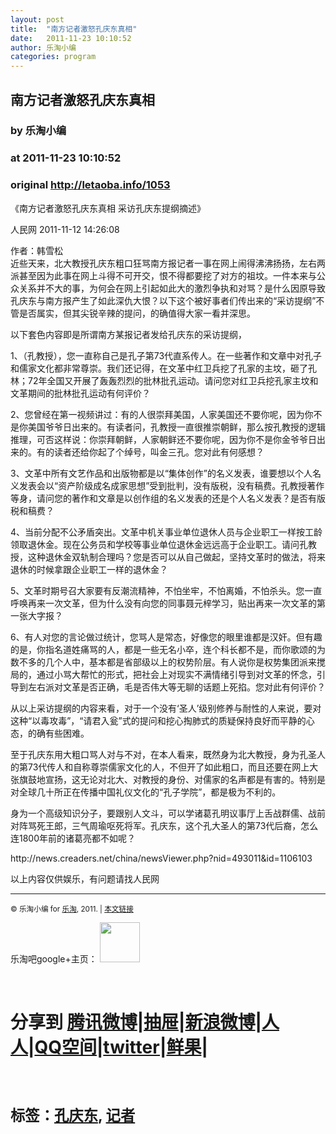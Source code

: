 ```yaml
---
layout: post
title:  "南方记者激怒孔庆东真相"
date:   2011-11-23 10:10:52
author: 乐淘小编
categories: program
---
```


## 南方记者激怒孔庆东真相
### by 乐淘小编
### at 2011-11-23 10:10:52
### original <http://letaoba.info/1053>

<p>《南方记者激怒孔庆东真相 采访孔庆东提纲摘述》</p>
<p>人民网    2011-11-12 14:26:08</p>
<p>作者：韩雪松<br>
        近些天来，北大教授孔庆东粗口狂骂南方报记者一事在网上闹得沸沸扬扬，左右两派甚至因为此事在网上斗得不可开交，恨不得都要挖了对方的祖坟。一件本来与公众关系并不大的事，为何会在网上引起如此大的激烈争执和对骂？是什么因原导致孔庆东与南方报产生了如此深仇大恨？以下这个被好事者们传出来的“采访提纲”不管是否属实，但其尖锐辛辣的提问，的确值得大家一看并深思。</p>
<p>        以下套色内容即是所谓南方某报记者发给孔庆东的采访提纲，</p>
<p>         1、（孔教授），您一直称自己是孔子第73代直系传人。在一些著作和文章中对孔子和儒家文化都非常尊崇。我们还记得，在文革中红卫兵挖了孔家的主坟，砸了孔林；72年全国又开展了轰轰烈烈的批林批孔运动。请问您对红卫兵挖孔家主坟和文革期间的批林批孔运动有何评价？</p>
<p>         2、您曾经在第一视频讲过：有的人很崇拜美国，人家美国还不要你呢，因为你不是你美国爷爷日出来的。有读者问，孔教授一直很推崇朝鲜，那么按孔教授的逻辑推理，可否这样说：你崇拜朝鲜，人家朝鲜还不要你呢，因为你不是你金爷爷日出来的。有的读者还给你起了个绰号，叫金三孔。您对此有何感想？</p>
<p>         3、文革中所有文艺作品和出版物都是以“集体创作”的名义发表，谁要想以个人名义发表会以“资产阶级成名成家思想”受到批判，没有版税，没有稿费。孔教授著作等身，请问您的著作和文章是以创作组的名义发表的还是个人名义发表？是否有版税和稿费？</p>
<p>         4、当前分配不公矛盾突出。文革中机关事业单位退休人员与企业职工一样按工龄领取退休金。现在公务员和学校等事业单位退休金远远高于企业职工。请问孔教授，这种退休金双轨制合理吗？您是否可以从自己做起，坚持文革时的做法，将来退休的时候拿跟企业职工一样的退休金？</p>
<p>         5、文革时期号召大家要有反潮流精神，不怕坐牢，不怕离婚，不怕杀头。您一直呼唤再来一次文革，但为什么没有向您的同事聂元梓学习，贴出再来一次文革的第一张大字报？</p>
<p>         6、有人对您的言论做过统计，您骂人是常态，好像您的眼里谁都是汉奸。但有趣的是，你指名道姓痛骂的人，都是一些无名小卒，连个科长都不是，而你歌颂的为数不多的几个人中，基本都是省部级以上的权势阶层。有人说你是权势集团派来搅局的，通过小骂大帮忙的形式，把社会上对现实不满情绪引导到对文革的怀念，引导到左右派对文革是否正确，毛是否伟大等无聊的话题上死掐。您对此有何评价？</p>
<p>        从以上采访提纲的内容来看，对于一个没有‘圣人’级别修养与耐性的人来说，要对这种“以毒攻毒”，“请君入瓮”式的提问和挖心掏肺式的质疑保持良好而平静的心态，的确有些困难。</p>
<p>        至于孔庆东用大粗口骂人对与不对，在本人看来，既然身为北大教授，身为孔圣人的第73代传人和自称尊崇儒家文化的人，不但开了如此粗口，而且还要在网上大张旗鼓地宣扬，这无论对北大、对教授的身份、对儒家的名声都是有害的。特别是对全球几十所正在传播中国礼仪文化的“孔子学院”，都是极为不利的。</p>
<p>        身为一个高级知识分子，要跟别人文斗，可以学诸葛孔明议事厅上舌战群儒、战前对阵骂死王郎，三气周瑜呕死将军。孔庆东，这个孔大圣人的第73代后裔，怎么连1800年前的诸葛亮都不如呢？</p>
<p>http://news.creaders.net/china/newsViewer.php?nid=493011&amp;id=1106103</p>
<p>以上内容仅供娱乐，有问题请找人民网</p>
<hr>
<p><small>© 乐淘小编 for <a href="http://letaoba.info">乐淘</a>, 2011. |
<a href="http://letaoba.info/1053">本文链接</a> </small></p>

<p>乐淘吧google+主页：
<a href="https://plus.google.com/105939742006206010000/?prsrc=3" style="text-decoration:none"><img src="http://letaoba.info/wp-content/uploads/2011/11/gplus-64.png" width="64" height="64" style="border:0"></a></p>
<p><br><h1>分享到
<a href="http://v.t.qq.com/share/share.php?title=%E5%8D%97%E6%96%B9%E8%AE%B0%E8%80%85%E6%BF%80%E6%80%92%E5%AD%94%E5%BA%86%E4%B8%9C%E7%9C%9F%E7%9B%B8&amp;url=http://letaoba.info/1053">腾讯微博</a>|<a href="http://dig.chouti.com/digg.action?newsURL=http://letaoba.info/1053&amp;title=%E5%8D%97%E6%96%B9%E8%AE%B0%E8%80%85%E6%BF%80%E6%80%92%E5%AD%94%E5%BA%86%E4%B8%9C%E7%9C%9F%E7%9B%B8">抽屉</a>|<a href="http://v.t.sina.com.cn/share/share.php?url=http://letaoba.info/1053&amp;title=%E5%8D%97%E6%96%B9%E8%AE%B0%E8%80%85%E6%BF%80%E6%80%92%E5%AD%94%E5%BA%86%E4%B8%9C%E7%9C%9F%E7%9B%B8">新浪微博</a>|<a href="http://share.renren.com/share/buttonshare.do?link=http://letaoba.info/1053&amp;title=%E5%8D%97%E6%96%B9%E8%AE%B0%E8%80%85%E6%BF%80%E6%80%92%E5%AD%94%E5%BA%86%E4%B8%9C%E7%9C%9F%E7%9B%B8">人人</a>|<a href="http://sns.qzone.qq.com/cgi-bin/qzshare/cgi_qzshare_onekey?title=%E5%8D%97%E6%96%B9%E8%AE%B0%E8%80%85%E6%BF%80%E6%80%92%E5%AD%94%E5%BA%86%E4%B8%9C%E7%9C%9F%E7%9B%B8&amp;url=http://letaoba.info/1053">QQ空间</a>|<a href="https://twitter.com/home?status=%E5%8D%97%E6%96%B9%E8%AE%B0%E8%80%85%E6%BF%80%E6%80%92%E5%AD%94%E5%BA%86%E4%B8%9C%E7%9C%9F%E7%9B%B8+http://letaoba.info/1053">twitter</a>|<a href="http://xianguo.com/service/submitdigg/?link=http://letaoba.info/1053&amp;title=%E5%8D%97%E6%96%B9%E8%AE%B0%E8%80%85%E6%BF%80%E6%80%92%E5%AD%94%E5%BA%86%E4%B8%9C%E7%9C%9F%E7%9B%B8">鲜果</a>|
<h1><br><small>标签：<a href="http://letaoba.info/tag/%e5%ad%94%e5%ba%86%e4%b8%9c" rel="tag">孔庆东</a>, <a href="http://letaoba.info/tag/%e8%ae%b0%e8%80%85" rel="tag">记者</a>
</small></h1></h1></p><img src="http://feeds.feedburner.com/~r/blogspot/CRBRG/~4/bjjDUbcZ6Qg" height="1" width="1">